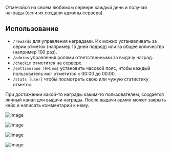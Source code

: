 Отмечайся на своём любимом сервере каждый день и получай награды (если их создали админы сервера).

## Использование

-   `/rewards` для управления наградами. Их можно устанавливать за серии отметок (например 15 дней подряд) или за общее количество (например 100 раз).
-   `/admins` управления ролями ответственными за выдачу наград.
-   `/checkin` отметится на сервере.
-   `/settimezone [HH:mm]` установить часовой пояс, чтобы каждый пользователь мог отметится с 00:00 до 00:00.
-   `/stats [user]` чтобы посмотреть свою или чужую статистику отметок.

При достижении какой-то награды каким-то пользователем, создаётся личный канал для выдачи награды. После выдачи админ может закрыть кейс и написать комментарий к нему.

![Image](https://github.com/user-attachments/assets/97523dbc-da4a-41f9-ab03-2813772cf306)

![Image](https://github.com/user-attachments/assets/b9c60e97-6bd7-4b27-b7e6-9a9d463ee43b)

![Image](https://github.com/user-attachments/assets/2ca1278b-2c8a-497d-bf7b-643b7479c523)

![Image](https://github.com/user-attachments/assets/a2fc8efa-eca2-44eb-9486-cafc36003183)

